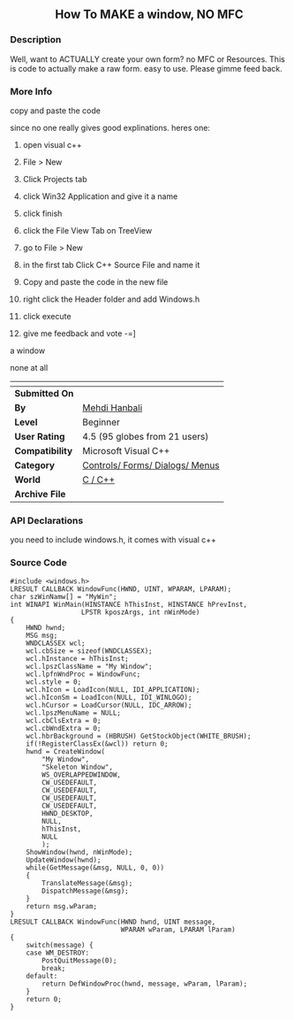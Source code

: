 ﻿<div align="center">

## How To MAKE a window, NO MFC


</div>

### Description

Well, want to ACTUALLY create your own form? no MFC or Resources. This is code to actually make a raw form. easy to use. Please gimme feed back.
 
### More Info
 
copy and paste the code

since no one really gives good explinations. heres one:

1. open visual c++

2. File > New

3. Click Projects tab

4. click Win32 Application and give it a name

5. click finish

6. click the File View Tab on TreeView

7. go to File > New

8. in the first tab Click C++ Source File and name it

9. Copy and paste the code in the new file

10. right click the Header folder and add Windows.h

11. click execute

12. give me feedback and vote -=]

a window

none at all


<span>             |<span>
---                |---
**Submitted On**   |
**By**             |[Mehdi Hanbali](https://github.com/Planet-Source-Code/PSCIndex/blob/master/ByAuthor/mehdi-hanbali.md)
**Level**          |Beginner
**User Rating**    |4.5 (95 globes from 21 users)
**Compatibility**  |Microsoft Visual C\+\+
**Category**       |[Controls/ Forms/ Dialogs/ Menus](https://github.com/Planet-Source-Code/PSCIndex/blob/master/ByCategory/controls-forms-dialogs-menus__3-3.md)
**World**          |[C / C\+\+](https://github.com/Planet-Source-Code/PSCIndex/blob/master/ByWorld/c-c.md)
**Archive File**   |[](https://github.com/Planet-Source-Code/mehdi-hanbali-how-to-make-a-window-no-mfc__3-686/archive/master.zip)

### API Declarations

you need to include windows.h, it comes with visual c++


### Source Code

```
#include <windows.h>
LRESULT CALLBACK WindowFunc(HWND, UINT, WPARAM, LPARAM);
char szWinNamw[] = "MyWin";
int WINAPI WinMain(HINSTANCE hThisInst, HINSTANCE hPrevInst,
				  LPSTR kposzArgs, int nWinMode)
{
	HWND hwnd;
	MSG msg;
	WNDCLASSEX wcl;
	wcl.cbSize = sizeof(WNDCLASSEX);
	wcl.hInstance = hThisInst;
	wcl.lpszClassName = "My Window";
	wcl.lpfnWndProc = WindowFunc;
	wcl.style = 0;
	wcl.hIcon = LoadIcon(NULL, IDI_APPLICATION);
	wcl.hIconSm = LoadIcon(NULL, IDI_WINLOGO);
	wcl.hCursor = LoadCursor(NULL, IDC_ARROW);
	wcl.lpszMenuName = NULL;
	wcl.cbClsExtra = 0;
	wcl.cbWndExtra = 0;
	wcl.hbrBackground = (HBRUSH) GetStockObject(WHITE_BRUSH);
	if(!RegisterClassEx(&wcl)) return 0;
	hwnd = CreateWindow(
		"My Window",
		"Skeleton Window",
		WS_OVERLAPPEDWINDOW,
		CW_USEDEFAULT,
		CW_USEDEFAULT,
		CW_USEDEFAULT,
		CW_USEDEFAULT,
		HWND_DESKTOP,
		NULL,
		hThisInst,
		NULL
		);
	ShowWindow(hwnd, nWinMode);
	UpdateWindow(hwnd);
	while(GetMessage(&msg, NULL, 0, 0))
	{
		TranslateMessage(&msg);
		DispatchMessage(&msg);
	}
	return msg.wParam;
}
LRESULT CALLBACK WindowFunc(HWND hwnd, UINT message,
							WPARAM wParam, LPARAM lParam)
{
	switch(message)	{
	case WM_DESTROY:
		PostQuitMessage(0);
		break;
	default:
		return DefWindowProc(hwnd, message, wParam, lParam);
	}
	return 0;
}
```

